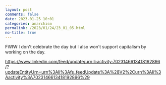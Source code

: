 ```yaml
---
layout: post
comments: false
date: 2023-01-25 10:01
categories: anarchism
permalink: /2023/01/24/23_01_05.html
no-title: true
---
```

FWIW I don't celebrate the day but I also won't support capitalism by working on the day.

https://www.linkedin.com/feed/update/urn:li:activity:7023146613418192896/?updateEntityUrn=urn%3Ali%3Afs_feedUpdate%3A%28V2%2Curn%3Ali%3Aactivity%3A7023146613418192896%29